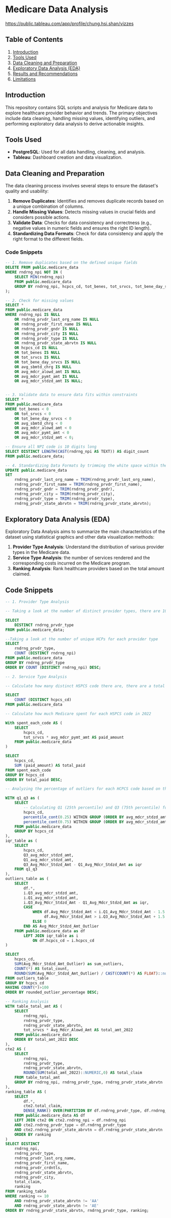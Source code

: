 # Medicare Data Analysis

https://public.tableau.com/app/profile/chung.hsi.shan/vizzes

## Table of Contents
1. [Introduction](#introduction)
2. [Tools Used](#tools-used)
3. [Data Cleaning and Preparation](#data-cleaning-and-preparation)
4. [Exploratory Data Analysis (EDA)](#exploratory-data-analysis-eda)
5. [Results and Recommendations](#results-and-recommendations)
6. [Limitations](#limitations)

## Introduction
This repository contains SQL scripts and analysis for Medicare data to explore healthcare provider behavior and trends. The primary objectives include data cleaning, handling missing values, identifying outliers, and performing exploratory data analysis to derive actionable insights.

## Tools Used
- **PostgreSQL**: Used for all data handling, cleaning, and analysis.
- **Tableau**: Dashboard creation and data visualization. 

## Data Cleaning and Preparation
The data cleaning process involves several steps to ensure the dataset's quality and usability:

1. **Remove Duplicates**: Identifies and removes duplicate records based on a unique combination of columns.
2. **Handle Missing Values**: Detects missing values in crucial fields and considers possible actions.
3. **Validate Data**: Checks for data consistency and correctness (e.g., negative values in numeric fields and ensures the right ID length).
4. **Standardizing Data Formats**: Check for data consistency and apply the right format to the different fields. 

### Code Snippets

```sql
-- 1. Remove duplicates based on the defined unique fields
DELETE FROM public.medicare_data
WHERE rndrng_npi NOT IN (
    SELECT MIN(rndrng_npi)
    FROM public.medicare_data
    GROUP BY rndrng_npi, hcpcs_cd, tot_benes, tot_srvcs, tot_bene_day_srvcs, Avg_Sbmtd_Chrg
);

-- 2. Check for missing values
SELECT *
FROM public.medicare_data
WHERE rndrng_npi IS NULL 
    OR rndrng_prvdr_last_org_name IS NULL
    OR rndrng_prvdr_first_name IS NULL
    OR rndrng_prvdr_gndr IS NULL 
    OR rndrng_prvdr_city IS NULL
    OR rndrng_prvdr_type IS NULL
    OR rndrng_prvdr_state_abrvtn IS NULL 
    OR hcpcs_cd IS NULL
    OR tot_benes IS NULL
    OR tot_srvcs IS NULL
    OR tot_bene_day_srvcs IS NULL
    OR avg_sbmtd_chrg IS NULL
    OR avg_mdcr_alowd_amt IS NULL 
    OR avg_mdcr_pymt_amt IS NULL
    OR avg_mdcr_stdzd_amt IS NULL;


-- 3. Validate data to ensure data fits within constraints 
SELECT *
FROM public.medicare_data
WHERE tot_benes < 0
    OR tot_srvcs < 0
    OR tot_bene_day_srvcs < 0
    OR avg_sbmtd_chrg < 0
    OR avg_mdcr_alowd_amt < 0
    OR avg_mdcr_pymt_amt < 0
    OR avg_mdcr_stdzd_amt < 0;

-- Ensure all NPI code is 10 digits long
SELECT DISTINCT LENGTH(CAST(rndrng_npi AS TEXT)) AS digit_count
FROM public.medicare_data;

-- 4. Standardizing Data Formats by trimming the white space within the text based fields
UPDATE public.medicare_data
SET 
    rndrng_prvdr_last_org_name = TRIM(rndrng_prvdr_last_org_name),
    rndrng_prvdr_first_name = TRIM(rndrng_prvdr_first_name),
    rndrng_prvdr_gndr = TRIM(rndrng_prvdr_gndr),
    rndrng_prvdr_city = TRIM(rndrng_prvdr_city),
    rndrng_prvdr_type = TRIM(rndrng_prvdr_type),
    rndrng_prvdr_state_abrvtn = TRIM(rndrng_prvdr_state_abrvtn);

```


## Exploratory Data Analysis (EDA)
Exploratory Data Analysis aims to summarize the main characteristics of the dataset using statistical graphics and other data visualization methods:

1. **Provider Type Analysis**: Understand the distribution of various provider types in the Medicare data.
2. **Service Type Analysis**: the number of services rendered and the corresponding costs incurred on the Medicare program. 
3. **Ranking Analysis**: Rank healthcare providers based on the total amount claimed.

## Code Snippets
```sql
-- 1. Provider Type Analysis

-- Taking a look at the number of distinct provider types, there are 103 distinct provider types

SELECT
    DISTINCT rndrng_prvdr_type
FROM public.medicare_data;

--Taking a look at the number of unique HCPs for each provider type
SELECT
    rndrng_prvdr_type,
    COUNT (DISTINCT rndrng_npi)
FROM public.medicare_data
GROUP BY rndrng_prvdr_type 
ORDER BY COUNT (DISTINCT rndrng_npi) DESC;

-- 2. Service Type Analysis

-- Calculate how many distinct HSPCS code there are, there are a total of 6326 unique HSPCS code in total. 

SELECT
    COUNT (DISTINCT hcpcs_cd)
FROM public.medicare_data

-- Calculate how much Medicare spent for each HSPCS code in 2022

With spent_each_code AS (
	SELECT 
		hcpcs_cd,
		tot_srvcs * avg_mdcr_pymt_amt AS paid_amount
	FROM public.medicare_data
)

SELECT 
	hcpcs_cd,
	SUM (paid_amount) AS total_paid
FROM spent_each_code
GROUP BY hcpcs_cd
ORDER BY total_paid DESC;

-- Analyzing the percentage of outliers for each HCPCS code based on the Average Medicare Standardized Payment Amount. This field standardizes payments by removing geographic differences, such as local wages or input prices, making Medicare payments comparable across different areas. This allows us to see variations that reflect differences in factors like physicians' practice patterns and beneficiaries' access to and desire for care. By filtering for HCPCS codes with more than 100 entries, this eliminates the HCPCS codes that can be easily influenced by extreme values due to their small sample sizes. 

WITH q1_q3 as (
	SELECT 
        -- Calculating Q1 (25th percentile) and Q3 (75th percentile) for each column
		hcpcs_cd,
        percentile_cont(0.25) WITHIN GROUP (ORDER BY avg_mdcr_stdzd_amt) AS Q1_avg_mdcr_stdzd_amt,
        percentile_cont(0.75) WITHIN GROUP (ORDER BY avg_mdcr_stdzd_amt) AS Q3_avg_mdcr_stdzd_amt
	FROM public.medicare_data
	GROUP BY hcpcs_cd
),
iqr_table as (
	SELECT 
		hcpcs_cd,
		Q3_avg_mdcr_stdzd_amt,
		Q1_avg_mdcr_stdzd_amt,
		Q3_Avg_Mdcr_Stdzd_Amt - Q1_Avg_Mdcr_Stdzd_Amt as iqr
	FROM q1_q3
),
outliers_table as (
	SELECT 
		df.*,
		i.Q3_avg_mdcr_stdzd_amt,
		i.Q1_avg_mdcr_stdzd_amt,
		i.Q3_Avg_Mdcr_Stdzd_Amt - Q1_Avg_Mdcr_Stdzd_Amt as iqr,
		CASE 
	        WHEN df.Avg_Mdcr_Stdzd_Amt < i.Q1_Avg_Mdcr_Stdzd_Amt - 1.5 * (i.Q3_Avg_Mdcr_Stdzd_Amt - i.Q1_Avg_Mdcr_Stdzd_Amt) OR 
	             df.Avg_Mdcr_Stdzd_Amt > i.Q3_Avg_Mdcr_Stdzd_Amt + 1.5 * (i.Q3_Avg_Mdcr_Stdzd_Amt - i.Q1_Avg_Mdcr_Stdzd_Amt) THEN 1
	        ELSE 0
	    END AS Avg_Mdcr_Stdzd_Amt_Outlier
	FROM public.medicare_data as df
		LEFT JOIN iqr_table as i
			ON df.hcpcs_cd = i.hcpcs_cd
)

SELECT 
	hcpcs_cd,
	SUM(Avg_Mdcr_Stdzd_Amt_Outlier) as sum_outliers,
	COUNT(*) AS total_count,
	ROUND(SUM(Avg_Mdcr_Stdzd_Amt_Outlier) / CAST(COUNT(*) AS FLOAT)::numeric, 2) AS rounded_outlier_percentage
FROM outliers_table
GROUP BY hcpcs_cd
HAVING COUNT(*)>100
ORDER BY rounded_outlier_percentage DESC;

-- Ranking Analysis
WITH table_total_amt AS (
    SELECT 
        rndrng_npi,
        rndrng_prvdr_type,
        rndrng_prvdr_state_abrvtn,
        tot_srvcs * Avg_Mdcr_Alowd_Amt AS total_amt_2022
    FROM public.medicare_data
    ORDER BY total_amt_2022 DESC
),
cte2 AS (
    SELECT 
        rndrng_npi,
        rndrng_prvdr_type,
        rndrng_prvdr_state_abrvtn,
        ROUND(SUM(total_amt_2022)::NUMERIC,0) AS total_claim
    FROM table_total_amt
    GROUP BY rndrng_npi, rndrng_prvdr_type, rndrng_prvdr_state_abrvtn
),
ranking_table AS (
    SELECT 
        df.*,
        cte2.total_claim,
        DENSE_RANK() OVER(PARTITION BY df.rndrng_prvdr_type, df.rndrng_prvdr_state_abrvtn ORDER BY total_claim DESC) AS ranking
    FROM public.medicare_data AS df
    LEFT JOIN cte2 ON cte2.rndrng_npi = df.rndrng_npi 
    AND cte2.rndrng_prvdr_type = df.rndrng_prvdr_type
    AND cte2.rndrng_prvdr_state_abrvtn = df.rndrng_prvdr_state_abrvtn
    ORDER BY ranking
)
SELECT DISTINCT
    rndrng_npi,
    rndrng_prvdr_type,
    rndrng_prvdr_last_org_name,
    rndrng_prvdr_first_name,
    rndrng_prvdr_crdntls,
    rndrng_prvdr_state_abrvtn,
    rndrng_prvdr_city,
    total_claim,
    ranking
FROM ranking_table
WHERE ranking <= 10
    AND rndrng_prvdr_state_abrvtn != 'AA'
    AND rndrng_prvdr_state_abrvtn != 'AE'
ORDER BY rndrng_prvdr_state_abrvtn, rndrng_prvdr_type, ranking;


```
